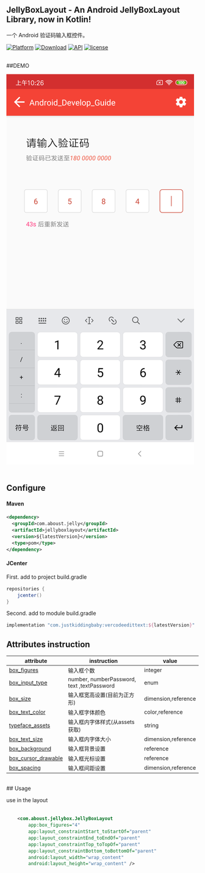 ## JellyBoxLayout - An Android JellyBoxLayout Library, now in Kotlin!

一个 Android 验证码输入框控件。

[![Platform](https://img.shields.io/badge/platform-android-green.svg)](http://developer.android.com/index.html)
[![Download](https://api.bintray.com/packages/aboust/android/jellyboxlayout/images/download.svg)](https://bintray.com/aboust/android/jellyboxlayout/_latestVersion)
[![API](https://img.shields.io/badge/API-14%2B-orange.svg?style=flat)](https://img.shields.io/github/license/cyzaoj/JellyBoxLayout) 
[![license](https://img.shields.io/github/license/cyzaoj/JellyBoxLayout)](https://img.shields.io/github/license/cyzaoj/JellyBoxLayout) 


<BR>
##DEMO

![效果预览图](./screenshot/device-2020-06-09-102655.png)
<BR>
<BR>

## Configure

#### Maven
```xml
<dependency>
  <groupId>com.aboust.jelly</groupId>
  <artifactId>jellyboxlayout</artifactId>
  <version>${latestVersion}</version>
  <type>pom</type>
</dependency>
```

#### JCenter

First. add to project build.gradle

``` gradle
repositories {
    jcenter()
}
```

Second. add to module build.gradle

```gradle
implementation "com.justkiddingbaby:vercodeedittext:${latestVersion}"
```

## Attributes instruction
attribute|instruction|value
---|---|---
[box_figures](library/src/main/res/values/attrs.xml)|输入框个数|integer
[box_input_type](library/src/main/res/values/attrs.xml)|number, numberPassword, text ,textPassword|enum
[box_size](library/src/main/res/values/attrs.xml)|输入框宽高设置(目前为正方形)|dimension,reference
[box_text_color](library/src/main/res/values/attrs.xml)|输入框字体颜色|color,reference
[typeface_assets](library/src/main/res/values/attrs.xml)|输入框内字体样式(从assets获取)|string
[box_text_size](library/src/main/res/values/attrs.xml)|输入框内字体大小|dimension,reference
[box_background](library/src/main/res/values/attrs.xml)|输入框背景设置|reference
[box_cursor_drawable](/vcedittext-lib/src/main/res/values/attrs.xml)|输入框光标设置|reference
[box_spacing](/vcedittext-lib/src/main/res/values/attrs.xml)|输入框间距设置|dimension,reference

<BR>
## Usage

use in the layout


``` xml

    <com.aboust.jellybox.JellyBoxLayout
        app:box_figures="4"
        app:layout_constraintStart_toStartOf="parent"
        app:layout_constraintEnd_toEndOf="parent"
        app:layout_constraintTop_toTopOf="parent"
        app:layout_constraintBottom_toBottomOf="parent"
        android:layout_width="wrap_content"
        android:layout_height="wrap_content" />
        
```

